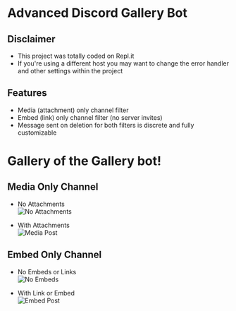 # Advanced Discord Gallery Bot
## Disclaimer
* This project was totally coded on Repl.it
* If you're using a different host you may want to change the error handler and other settings within the project

## Features
* Media (attachment) only channel filter
* Embed (link) only channel filter (no server invites)
* Message sent on deletion for both filters is discrete and fully customizable

# Gallery of the Gallery bot!
## Media Only Channel
* No Attachments<br/>
![No Attachments](https://cdn.discordapp.com/attachments/1019071708029792277/1019561968182501376/Screenshot_2022-09-14_162434.png)

* With Attachments<br/>
![Media Post](https://cdn.discordapp.com/attachments/1019071708029792277/1019561967012298783/Screenshot_2022-09-14_162138.png)


## Embed Only Channel
* No Embeds or Links<br/>
![No Embeds](https://cdn.discordapp.com/attachments/1019071708029792277/1019561967670808646/Screenshot_2022-09-14_162341.png)

* With Link or Embed<br/>
![Embed Post](https://cdn.discordapp.com/attachments/1019071708029792277/1019561967305891850/Screenshot_2022-09-14_162252.png)
